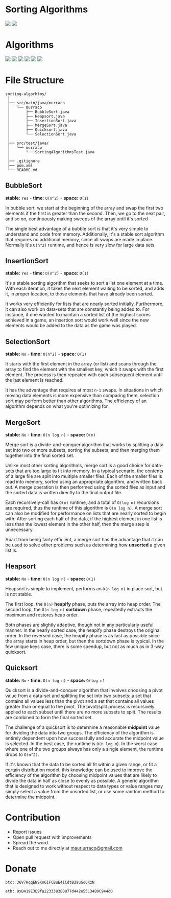 # Sorting Algorithms

![](https://img.shields.io/badge/build-success-brightgreen.svg)
![](https://img.shields.io/badge/test-pass-brightgreen.svg)

# Algorithms

![](https://img.shields.io/badge/bubblesort-✓-blue.svg)
![](https://img.shields.io/badge/insertionsort-✓-blue.svg)
![](https://img.shields.io/badge/selectionsort-✓-blue.svg)
![](https://img.shields.io/badge/mergesort-✓-blue.svg)
![](https://img.shields.io/badge/heapsort-✓-blue.svg)
![](https://img.shields.io/badge/quicksort-✓-blue.svg)

# File Structure

```
sorting-algorhtms/
 │
 ├── src/main/java/murraco
 │   └── murraco
 │       ├── BubbleSort.java
 │       ├── Heapsort.java
 │       ├── InsertionSort.java
 │       ├── MergeSort.java
 │       ├── Quicksort.java
 │       └── SelectionSort.java
 │
 ├── src/test/java/
 │   └── murraco         
 │       └── SortingAlgorithmsTest.java
 │
 ├── .gitignore
 ├── pom.xml
 └── README.md
 ```

## BubbleSort

**stable:** `Yes` - **time:** `O(n^2)` - **space:** `O(1)`

In bubble sort, we start at the beginning of the array and swap the first two elements if the first is greater than the second. Then, we go to the next pair, and so on, continuously making sweeps of the array until it's sorted

The single best advantage of a bubble sort is that it's very simple to understand and code from memory. Additionally, it's a stable sort algorithm that requires no additional memory, since all swaps are made in place. Normally it's `O(n^2)` runtime, and hence is very slow for large data sets.

## InsertionSort

**stable:** `Yes` - **time:** `O(n^2)` - **space:** `O(1)`

It's a stable sorting algorithm that seeks to sort a list one element at a time. With each iteration, it takes the next element waiting to be sorted, and adds it, in proper location, to those elements that have already been sorted.

It works very efficiently for lists that are nearly sorted initially. Furthermore, it can also work on data-sets that are constantly being added to. For instance, if one wanted to maintain a sorted list of the highest scores achieved in a game, an insertion sort would work well since the new elements would be added to the data as the game was played.

## SelectionSort

**stable:** `No` - **time:** `O(n^2)` - **space:** `O(1)`

It starts with the first element in the array (or list) and scans through the array to find the element with the smallest key, which it swaps with the first element. The process is then repeated with each subsequent element until the last element is reached.

It has the advantage that requires at most `n-1` swaps. In situations in which moving data elements is more expensive than comparing them, selection sort may perform better than other algorithms. The efficiency of an algorithm depends on what you're optimizing for.

## MergeSort

**stable:** `No` - **time:** `O(n log n)` - **space:** `O(n)`

Merge sort is a divide-and-conquer algorithm that works by splitting a data set into two or more subsets, sorting the subsets, and then merging them together into the final sorted set.

Unlike most other sorting algorithms, merge sort is a good choice for data-sets that are too large to fit into memory. In a typical scenario, the contents of a large file are split into multiple smaller files. Each of the smaller files is read into memory, sorted using an appropriate algorithm, and written back out. A merge operation is then performed using the sorted files as input and the sorted data is written directly to the final output file.

Each recursively-call has `O(n)` runtime, and a total of `O(log n)` recursions are required, thus the runtime of this algorithm is `O(n log n)`. A merge sort can also be modified for performance on lists that are nearly sorted to begin with. After sorting each half of the data, if the highest element in one list is less than the lowest element in the other half, then the merge step is unnecessary.

Apart from being fairly efficient, a merge sort has the advantage that it can be used to solve other problems such as determining how **unsorted** a given list is.

## Heapsort

**stable:** `No` - **time:** `O(n log n)` - **space:** `O(1)`

Heapsort is simple to implement, performs an `O(n log n)` in place sort, but is not stable.

The first loop, the `O(n)` **heapify** phase, puts the array into heap order. The second loop, the `O(n log n)` **sortdown** phase, repeatedly extracts the maximum and restores heap order.

Both phases are slightly adaptive, though not in any particularly useful manner. In the nearly sorted case, the heapify phase destroys the original order. In the reversed case, the heapify phase is as fast as possible since the array starts in heap order, but then the sortdown phase is typical. In the few unique keys case, there is some speedup, but not as much as in 3-way quicksort.

## Quicksort

**stable:** `No` - **time:** `O(n log n)` - **space:** `O(log n)`

Quicksort is a divide-and-conquer algorithm that involves choosing a pivot value from a data-set and splitting the set into two subsets: a set that contains all values less than the pivot and a set that contains all values greater than or equal to the pivot. The pivot/split process is recursively applied to each subset until there are no more subsets to split. The results are combined to form the final sorted set.

The challenge of a quicksort is to determine a reasonable **midpoint** value for dividing the data into two groups. The efficiency of the algorithm is entirely dependent upon how successfully and accurate the midpoint value is selected. In the best case, the runtime is `O(n log n`). In the worst case where one of the two groups always has only a single element, the runtime drops to `O(n^2)`.

If it's known that the data to be sorted all fit within a given range, or fit a certain distribution model, this knowledge can be used to improve the efficiency of the algorithm by choosing midpoint values that are likely to divide the data in half as close to evenly as possible. A generic algorithm that is designed to work without respect to data types or value ranges may simply select a value from the unsorted list, or use some random method to determine the midpoint.

# Contribution

- Report issues
- Open pull request with improvements
- Spread the word
- Reach out to me directly at <mauriurraco@gmail.com>

# Donate

`btc: 36V7HqqENSKn6iFCBuE4iCdtB29uGoCKzN`

`eth: 0xB419E3E9fa2233383E0877d442e55C34B9C944dD`
